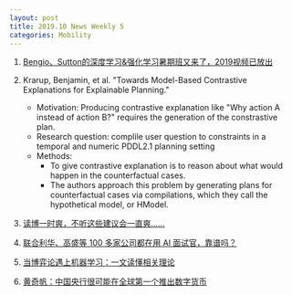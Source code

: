 ```yaml
---
layout: post
title: 2019.10 News Weekly 5
categories: Mobility
---
```


1. [Bengio、Sutton的深度学习&强化学习暑期班又来了，2019视频已放出](https://www.jiqizhixin.com/articles/2019-10-27-3)

2. Krarup, Benjamin, et al. "Towards Model-Based Contrastive Explanations for Explainable Planning."
    
    - Motivation: Producing contrastive explanation like "Why action A instead of action B?" requires the generation of the constrastive plan.
    - Research question: complile user question to constraints in a temporal and numeric PDDL2.1 planning setting
    - Methods:
        - To give contrastive explanation is to reason about what would happen in the counterfactual cases.
        - The authors approach this problem by generating plans for counterfactual cases via compilations, which they call the hypothetical model, or HModel.

3. [读博一时爽，不听这些建议会一直爽……](https://www.jiqizhixin.com/articles/2019-10-28-10)

4. [联合利华、高盛等 100 多家公司都在用 AI 面试官，靠谱吗？](https://www.jiqizhixin.com/)

5. [当博弈论遇上机器学习：一文读懂相关理论](https://www.jiqizhixin.com/articles/2019-10-28-9)

6. [黄奇帆：中国央行很可能在全球第一个推出数字货币](https://ishare.ifeng.com/c/s/v002IfL91DiW8h5JhPhinUuMb248Vs-_xLXcaV9FzhbxlLTA__)